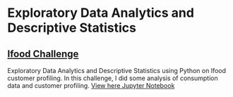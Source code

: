 # Exploratory Data Analytics and Descriptive Statistics

## [Ifood Challenge](https://github.com/carlamendescms/exploratory-data-descriptive-statistics/tree/main/ifood-analysis)


Exploratory Data Analytics and Descriptive Statistics using Python on Ifood customer profiling. In this challenge, I did some analysis of consumption data and customer profiling. [View here Jupyter Notebook](https://github.com/carlamendescms/exploratory-data-analytics_descriptive-statistics/blob/main/ifood-analysis/exploratory_analysis_challenge.ipynb)
